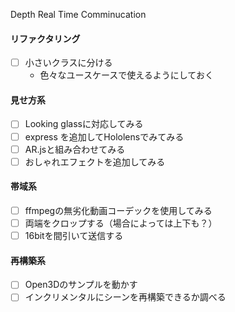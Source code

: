 Depth Real Time Comminucation

#### リファクタリング
- [ ] 小さいクラスに分ける
  - 色々なユースケースで使えるようにしておく
#### 見せ方系
- [ ] Looking glassに対応してみる
- [ ] express を追加してHololensでみてみる
- [ ] AR.jsと組み合わせてみる
- [ ] おしゃれエフェクトを追加してみる
#### 帯域系
- [ ] ffmpegの無劣化動画コーデックを使用してみる
- [ ] 両端をクロップする（場合によっては上下も？）
- [ ] 16bitを間引いて送信する
#### 再構築系
- [ ] Open3Dのサンプルを動かす
- [ ] インクリメンタルにシーンを再構築できるか調べる